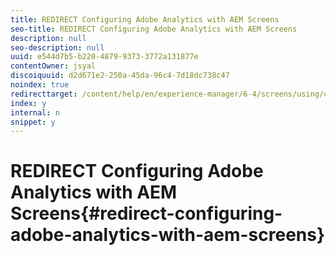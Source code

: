 ```yaml
---
title: REDIRECT Configuring Adobe Analytics with AEM Screens
seo-title: REDIRECT Configuring Adobe Analytics with AEM Screens
description: null
seo-description: null
uuid: e544d7b5-b220-4879-9373-3772a131877e
contentOwner: jsyal
discoiquuid: d2d671e2-250a-45da-96c4-7d18dc738c47
noindex: true
redirecttarget: /content/help/en/experience-manager/6-4/screens/using/configuring-adobe-analytics-aem-screens
index: y
internal: n
snippet: y
---
```


# REDIRECT Configuring Adobe Analytics with AEM Screens{#redirect-configuring-adobe-analytics-with-aem-screens}

